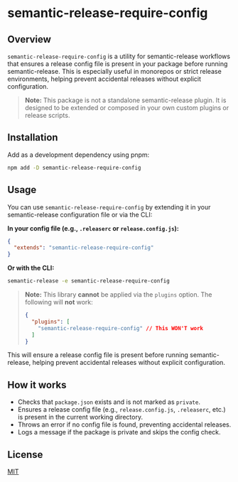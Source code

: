 # semantic-release-require-config

## Overview

`semantic-release-require-config` is a utility for semantic-release workflows that ensures a release config file is present in your package before running semantic-release. This is especially useful in monorepos or strict release environments, helping prevent accidental releases without explicit configuration.

> **Note:** This package is not a standalone semantic-release plugin. It is designed to be extended or composed in your own custom plugins or release scripts.

## Installation

Add as a development dependency using pnpm:

```sh
npm add -D semantic-release-require-config
```

## Usage

You can use `semantic-release-require-config` by extending it in your semantic-release configuration file or via the CLI:

**In your config file (e.g., `.releaserc` or `release.config.js`):**

```json
{
  "extends": "semantic-release-require-config"
}
```

**Or with the CLI:**

```sh
semantic-release -e semantic-release-require-config
```

> **Note:** This library **cannot** be applied via the `plugins` option. The following will **not** work:
>
> ```json
> {
>   "plugins": [
>     "semantic-release-require-config" // This WON'T work
>   ]
> }
> ```

This will ensure a release config file is present before running semantic-release, helping prevent accidental releases without explicit configuration.

## How it works

- Checks that `package.json` exists and is not marked as `private`.
- Ensures a release config file (e.g., `release.config.js`, `.releaserc`, etc.) is present in the current working directory.
- Throws an error if no config file is found, preventing accidental releases.
- Logs a message if the package is private and skips the config check.

## License

[MIT](../../LICENSE)
